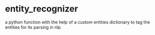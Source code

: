 # entity_recognizer
a python function with the help of a custom entities dictionary to tag the entities for its parsing in nlp
